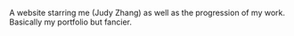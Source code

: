 A website starring me (Judy Zhang) as well as the progression of my work. Basically my portfolio but fancier.
